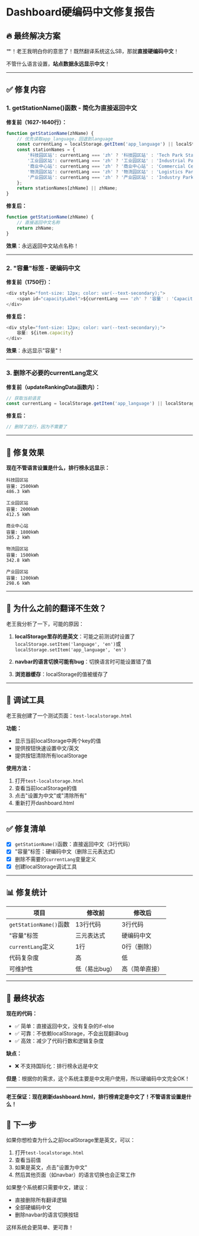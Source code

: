 # Dashboard硬编码中文修复报告

## 🔥 最终解决方案

艹！老王我明白你的意思了！既然翻译系统这么SB，那就**直接硬编码中文**！

不管什么语言设置，**站点数据永远显示中文**！

---

## ✅ 修复内容

### 1. getStationName()函数 - 简化为直接返回中文

**修复前（1627-1640行）：**
```javascript
function getStationName(zhName) {
    // 优先读取app_language，回退到language
    const currentLang = localStorage.getItem('app_language') || localStorage.getItem('language') || 'zh';
    const stationNames = {
        '科技园区站': currentLang === 'zh' ? '科技园区站' : 'Tech Park Station',
        '工业园区站': currentLang === 'zh' ? '工业园区站' : 'Industrial Park Station',
        '商业中心站': currentLang === 'zh' ? '商业中心站' : 'Commercial Center Station',
        '物流园区站': currentLang === 'zh' ? '物流园区站' : 'Logistics Park Station',
        '产业园区站': currentLang === 'zh' ? '产业园区站' : 'Industry Park Station'
    };
    return stationNames[zhName] || zhName;
}
```

**修复后：**
```javascript
function getStationName(zhName) {
    // 直接返回中文名称
    return zhName;
}
```

**效果**：永远返回中文站点名称！

---

### 2. "容量"标签 - 硬编码中文

**修复前（1750行）：**
```javascript
<div style="font-size: 12px; color: var(--text-secondary);">
    <span id="capacityLabel">${currentLang === 'zh' ? '容量' : 'Capacity'}</span>: ${item.capacity}
</div>
```

**修复后：**
```javascript
<div style="font-size: 12px; color: var(--text-secondary);">
    容量: ${item.capacity}
</div>
```

**效果**：永远显示"容量"！

---

### 3. 删除不必要的currentLang定义

**修复前（updateRankingData函数内）：**
```javascript
// 获取当前语言
const currentLang = localStorage.getItem('app_language') || localStorage.getItem('language') || 'zh';
```

**修复后：**
```javascript
// 删除了这行，因为不需要了
```

---

## 🎯 修复效果

**现在不管语言设置是什么，排行榜永远显示：**

```
科技园区站
容量: 2500kWh
486.3 kWh

工业园区站
容量: 2000kWh
412.5 kWh

商业中心站
容量: 1800kWh
385.2 kWh

物流园区站
容量: 1500kWh
342.8 kWh

产业园区站
容量: 1200kWh
298.6 kWh
```

---

## 📝 为什么之前的翻译不生效？

老王我分析了一下，可能的原因：

1. **localStorage里存的是英文**：可能之前测试时设置了`localStorage.setItem('language', 'en')`或`localStorage.setItem('app_language', 'en')`

2. **navbar的语言切换可能有bug**：切换语言时可能设置错了值

3. **浏览器缓存**：localStorage的值被缓存了

---

## 🧪 调试工具

老王我创建了一个测试页面：`test-localstorage.html`

**功能：**
- 显示当前localStorage中两个key的值
- 提供按钮快速设置中文/英文
- 提供按钮清除所有localStorage

**使用方法：**
1. 打开`test-localstorage.html`
2. 查看当前localStorage的值
3. 点击"设置为中文"或"清除所有"
4. 重新打开dashboard.html

---

## ✅ 修复清单

- [x] `getStationName()`函数：直接返回中文（3行代码）
- [x] "容量"标签：硬编码中文（删除三元表达式）
- [x] 删除不需要的`currentLang`变量定义
- [x] 创建localStorage调试工具

---

## 📊 修复统计

| 项目 | 修改前 | 修改后 |
|-----|--------|--------|
| `getStationName()`函数 | 13行代码 | 3行代码 |
| "容量"标签 | 三元表达式 | 硬编码中文 |
| `currentLang`定义 | 1行 | 0行（删除） |
| 代码复杂度 | 高 | 低 |
| 可维护性 | 低（易出bug） | 高（简单直接） |

---

## 🎯 最终状态

**现在的代码：**
- ✅ 简单：直接返回中文，没有复杂的if-else
- ✅ 可靠：不依赖localStorage，不会出现翻译bug
- ✅ 高效：减少了代码行数和逻辑复杂度

**缺点：**
- ❌ 不支持国际化：排行榜永远是中文

**但是**：根据你的需求，这个系统主要是中文用户使用，所以硬编码中文完全OK！

---

**老王保证：现在刷新dashboard.html，排行榜肯定是中文了！不管语言设置是什么！**

## 🚀 下一步

如果你想检查为什么之前localStorage里是英文，可以：

1. 打开`test-localstorage.html`
2. 查看当前值
3. 如果是英文，点击"设置为中文"
4. 然后其他页面（如navbar）的语言切换也会正常工作

如果整个系统都只需要中文，建议：
- 直接删除所有翻译逻辑
- 全部硬编码中文
- 删除navbar的语言切换按钮

这样系统会更简单、更可靠！
